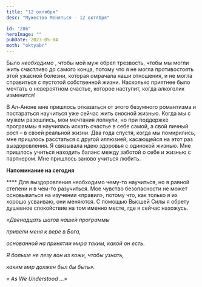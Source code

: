 ```yaml
---
title: "12 октября"
desc: "Мужество Меняться - 12 октября"

id: "286"
heroImage: ""
pubDate: 2023-05-04
moth: "oktyabr"
---
```


Было _необходимо_ , чтобы мой муж обрел трезвость, чтобы мы могли жить
счастливо до самого конца, потому что я не могла противостоять этой ужасной
болезни, которая омрачала наши отношения, и не могла справиться с пустотой
собственной жизни. Насколько приятнее было мечтать о невероятном счастье,
которое наступит, когда алкоголик изменится!

В Ал-Аноне мне пришлось отказаться от этого безумного романтизма и постараться
научиться уже сейчас жить сносной жизнью. Когда мы с мужем разошлись, мои
мечтания лопнули, но при поддержке программы я научилась искать счастье в себе
самой, а свой личный рост – в своей реальной жизни. Два года спустя, когда мы
помирились, мне пришлось расстаться с другой иллюзией, касающейся на этот раз
выздоровления. Я связывала идею здоровья с одинокой жизнью. Мне пришлось
учиться находить баланс между заботой о себе и жизнью с партнером. Мне
пришлось заново учиться любить.

**Напоминание на сегодня**

\*\*\*\* Для выздоровления необходимо чему-то научиться, но в равной степени и в
чем-то разучиться. Мое чувство безопасности не может основываться на изучении
«правил», потому что, как только я их хорошо усваиваю, они меняются. С помощью
Высшей Силы я обрету душевное спокойствие на том именно месте, где я сейчас
нахожусь.

_«Двенадцать шагов нашей программы_

_привели меня к вере в Бога,_

_основанной на принятии мира таким, какой он есть._

_Я больше не лезу вон из кожи, чтобы узнать,_

_каким мир должен был бы быть»._

_«_ _As_ _We_ _Understood_ _…»_
